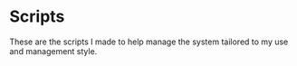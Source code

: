 # Scripts

These are the scripts I made to help manage the system tailored to my use and management style.
